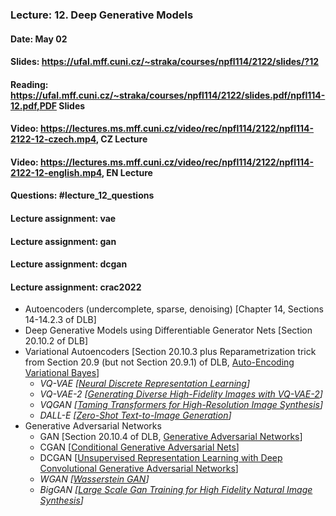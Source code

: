 ### Lecture: 12. Deep Generative Models
#### Date: May 02
#### Slides: https://ufal.mff.cuni.cz/~straka/courses/npfl114/2122/slides/?12
#### Reading: https://ufal.mff.cuni.cz/~straka/courses/npfl114/2122/slides.pdf/npfl114-12.pdf,PDF Slides
#### Video: https://lectures.ms.mff.cuni.cz/video/rec/npfl114/2122/npfl114-2122-12-czech.mp4, CZ Lecture
#### Video: https://lectures.ms.mff.cuni.cz/video/rec/npfl114/2122/npfl114-2122-12-english.mp4, EN Lecture
#### Questions: #lecture_12_questions
#### Lecture assignment: vae
#### Lecture assignment: gan
#### Lecture assignment: dcgan
#### Lecture assignment: crac2022

- Autoencoders (undercomplete, sparse, denoising) [Chapter 14, Sections 14-14.2.3 of DLB]
- Deep Generative Models using Differentiable Generator Nets [Section 20.10.2 of DLB]
- Variational Autoencoders [Section 20.10.3 plus Reparametrization trick from Section 20.9 (but not Section 20.9.1) of DLB, [Auto-Encoding Variational Bayes](https://arxiv.org/abs/1312.6114)]
  - _VQ-VAE [[Neural Discrete Representation Learning](https://arxiv.org/abs/1711.00937)]_
  - _VQ-VAE-2 [[Generating Diverse High-Fidelity Images with VQ-VAE-2](https://arxiv.org/abs/1906.00446)]_
  - _VQGAN [[Taming Transformers for High-Resolution Image Synthesis](https://arxiv.org/abs/2012.09841)]_
  - _DALL-E [[Zero-Shot Text-to-Image Generation](https://arxiv.org/abs/2102.12092)]_
- Generative Adversarial Networks
  - GAN [Section 20.10.4 of DLB, [Generative Adversarial Networks](https://arxiv.org/abs/1406.2661)]
  - CGAN [[Conditional Generative Adversarial Nets](https://arxiv.org/abs/1411.1784)]
  - DCGAN [[Unsupervised Representation Learning with Deep Convolutional Generative Adversarial Networks](https://arxiv.org/abs/1511.06434)]
  - _WGAN [[Wasserstein GAN](https://arxiv.org/abs/1701.07875)]_
  - _BigGAN [[Large Scale Gan Training for High Fidelity Natural Image Synthesis](https://arxiv.org/abs/1809.11096)]_
